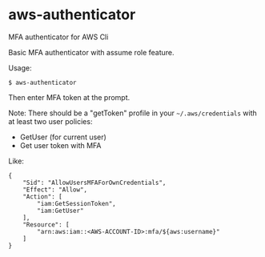 # aws-authenticator
MFA authenticator for AWS Cli

Basic MFA authenticator with assume role feature.

Usage:

    $ aws-authenticator

Then enter MFA token at the prompt.
  
Note: There should be a "getToken" profile in your `~/.aws/credentials` with at least two user policies:
  
* GetUser (for current user)
* Get user token with MFA

Like:

    {
        "Sid": "AllowUsersMFAForOwnCredentials",
        "Effect": "Allow",
        "Action": [
            "iam:GetSessionToken",
            "iam:GetUser"
        ],
        "Resource": [
            "arn:aws:iam::<AWS-ACCOUNT-ID>:mfa/${aws:username}"
        ]
    }
